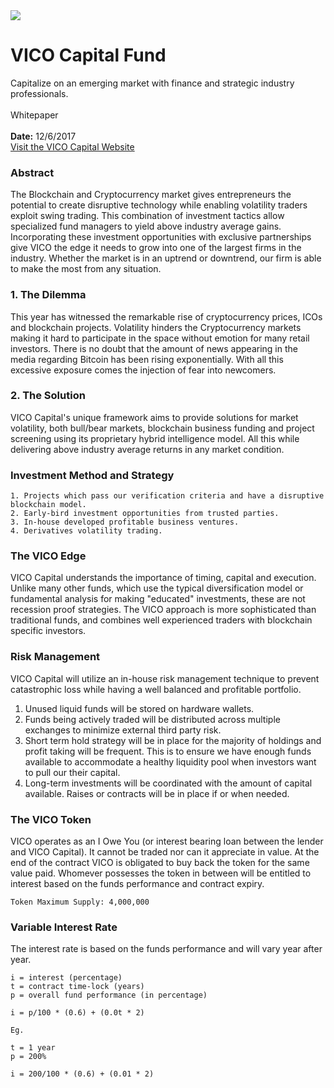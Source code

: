 <img src="https://i.imgur.com/W8O4vKK.png">

# VICO Capital Fund

Capitalize on an emerging market with finance and strategic industry professionals.
<br><br>Whitepaper
<br><br><b>Date:</b> 12/6/2017
<br>[Visit the VICO Capital Website](https://vico.capital)
### Abstract
The Blockchain and Cryptocurrency market gives entrepreneurs the potential to create disruptive technology while enabling volatility traders exploit swing trading. This combination of investment tactics allow specialized fund managers to yield above industry average gains. Incorporating these investment opportunities with exclusive partnerships give VICO the edge it needs to grow into one of the largest firms in the industry. Whether the market is in an uptrend or downtrend, our firm is able to make the most from any situation.
### 1. The Dilemma
This year has witnessed the remarkable rise of cryptocurrency prices, ICOs and blockchain projects. Volatility hinders the Cryptocurrency markets making it hard to participate in the space without emotion for many retail investors. There is no doubt that the amount of news appearing in the media regarding Bitcoin has been rising exponentially. With all this excessive exposure comes the injection of fear into newcomers.
### 2. The Solution
VICO Capital's unique framework aims to provide solutions for market volatility, both bull/bear markets, blockchain business funding and project screening using its proprietary hybrid intelligence model. All this while delivering above industry average returns in any market condition.

### Investment Method and Strategy
```
1. Projects which pass our verification criteria and have a disruptive blockchain model.
2. Early-bird investment opportunities from trusted parties.
3. In-house developed profitable business ventures.
4. Derivatives volatility trading.
```
### The VICO Edge
VICO Capital understands the importance of timing, capital and execution. Unlike many other funds, which use the typical diversification model or fundamental analysis for making "educated" investments, these are not recession proof strategies. The VICO approach is more sophisticated than traditional funds, and combines well experienced traders with blockchain specific investors.

### Risk Management
VICO Capital will utilize an in-house risk management technique to prevent catastrophic loss while having a well balanced and profitable portfolio.
1. Unused liquid funds will be stored on hardware wallets.
2. Funds being actively traded will be distributed across multiple exchanges to minimize external third party risk.
3. Short term hold strategy will be in place for the majority of holdings and profit taking will be frequent. This is to ensure we have enough funds available to accommodate a healthy liquidity pool when investors want to pull our their capital.
4. Long-term investments will be coordinated with the amount of capital available. Raises or contracts will be in place if or when needed.

### The VICO Token
VICO operates as an I Owe You (or interest bearing loan between the lender and VICO Capital). It cannot be traded nor can it appreciate in value. At the end of the contract VICO is obligated to buy back the token for the same value paid. Whomever possesses the token in between will be entitled to interest based on the funds performance and contract expiry.
````
Token Maximum Supply: 4,000,000
````

### Variable Interest Rate
The interest rate is based on the funds performance and will vary year after year.
```
i = interest (percentage)
t = contract time-lock (years)
p = overall fund performance (in percentage)

i = p/100 * (0.6) + (0.0t * 2)

Eg.

t = 1 year
p = 200%

i = 200/100 * (0.6) + (0.01 * 2)
```
